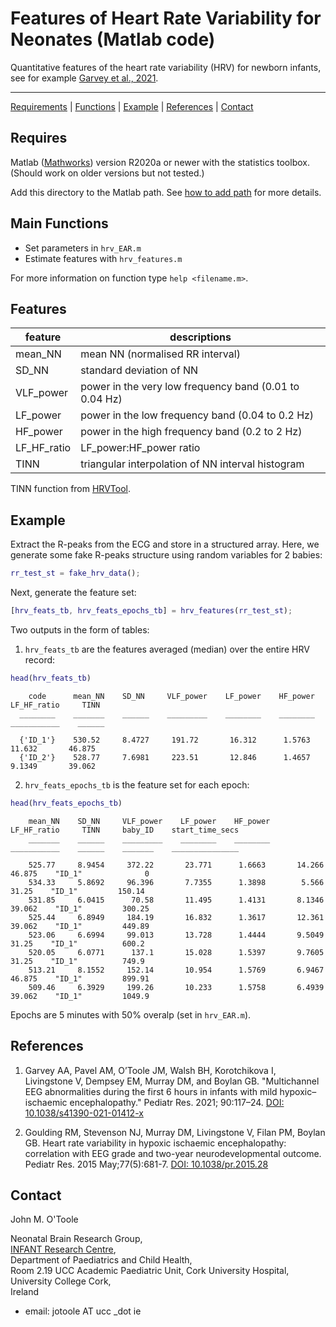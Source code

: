 # Features of Heart Rate Variability for Neonates (Matlab code)


Quantitative features of the heart rate variability (HRV) for newborn infants, see for
example [Garvey et al., 2021](#references).

---
[Requirements](#requires) | [Functions](#main-functions) | [Example](#example) |
[References](#references) | [Contact](#contact)


## Requires
Matlab ([Mathworks](http://www.mathworks.co.uk/products/matlab/)) version R2020a or newer
with the statistics toolbox. (Should work on older versions but not tested.)

Add this directory to the Matlab path. See [how to add
path](https://uk.mathworks.com/help/matlab/matlab_env/add-remove-or-reorder-folders-on-the-search-path.html)
for more details.
  

## Main Functions

  * Set parameters in `hrv_EAR.m`
  * Estimate features with `hrv_features.m`

For more information on function type `help <filename.m>`. 


## Features

| feature       | descriptions                                           |
|---------------|--------------------------------------------------------|
| mean\_NN      | mean NN (normalised RR interval)                       |
| SD\_NN        | standard deviation of NN                               |
| VLF\_power    | power in the very low frequency band (0.01 to 0.04 Hz) |
| LF\_power     | power in the low frequency band (0.04 to 0.2 Hz)       |
| HF\_power     | power in the high frequency band (0.2 to 2 Hz)         |
| LF\_HF\_ratio | LF\_power:HF\_power ratio                              |
| TINN          | triangular interpolation of NN interval histogram      |

TINN function from [HRVTool](https://github.com/MarcusVollmer/HRV/).

## Example

Extract the R-peaks from the ECG and store in a structured array. Here, we generate some
fake R-peaks structure using random variables for 2 babies:
```matlab
rr_test_st = fake_hrv_data();
```

Next, generate the feature set:
```matlab
[hrv_feats_tb, hrv_feats_epochs_tb] = hrv_features(rr_test_st);
```

Two outputs in the form of tables:

1. `hrv_feats_tb` are the features averaged (median) over the entire HRV record:
```matlab
head(hrv_feats_tb)
```
```
    code      mean_NN    SD_NN     VLF_power    LF_power    HF_power    LF_HF_ratio     TINN 
  ________    _______    ______    _________    ________    ________    ___________    ______

  {'ID_1'}    530.52     8.4727     191.72       16.312      1.5763       11.632       46.875
  {'ID_2'}    528.77     7.6981     223.51       12.846      1.4657       9.1349       39.062
```


2. `hrv_feats_epochs_tb` is the feature set for each epoch:
```matlab
head(hrv_feats_epochs_tb)
```
```
    mean_NN    SD_NN     VLF_power    LF_power    HF_power    LF_HF_ratio     TINN     baby_ID    start_time_secs
    _______    ______    _________    ________    ________    ___________    ______    _______    _______________

    525.77     8.9454     372.22       23.771      1.6663       14.266       46.875    "ID_1"              0
    534.33     5.8692     96.396       7.7355      1.3898        5.566        31.25    "ID_1"         150.14
    531.85     6.0415      70.58       11.495      1.4131       8.1346       39.062    "ID_1"         300.25
    525.44     6.8949     184.19       16.832      1.3617       12.361       39.062    "ID_1"         449.89
    523.06     6.6994     99.013       13.728      1.4444       9.5049        31.25    "ID_1"          600.2
    520.05     6.0771      137.1       15.028      1.5397       9.7605        31.25    "ID_1"          749.9
    513.21     8.1552     152.14       10.954      1.5769       6.9467       46.875    "ID_1"         899.91
    509.46     6.3929     199.26       10.233      1.5758       6.4939       39.062    "ID_1"         1049.9
```
Epochs are 5 minutes with 50% overalp (set in `hrv_EAR.m`).



## References

1. Garvey AA, Pavel AM, O’Toole JM, Walsh BH, Korotchikova I, Livingstone V, Dempsey EM,
   Murray DM, and Boylan GB. "Multichannel EEG abnormalities during the first 6 hours in
   infants with mild hypoxic–ischaemic encephalopathy." Pediatr Res. 2021;
   90:117–24. [DOI: 10.1038/s41390-021-01412-x](https://doi.org/10.1038/s41390-021-01412-x)

2. Goulding RM, Stevenson NJ, Murray DM, Livingstone V, Filan PM, Boylan GB. Heart rate
   variability in hypoxic ischaemic encephalopathy: correlation with EEG grade and
   two-year neurodevelopmental outcome. Pediatr Res. 2015 May;77(5):681-7. 
   [DOI: 10.1038/pr.2015.28](https://doi.org/10.1038/pr.2015.28)



## Contact

John M. O'Toole

Neonatal Brain Research Group,  
[INFANT Research Centre](https://www.infantcentre.ie/),  
Department of Paediatrics and Child Health,  
Room 2.19 UCC Academic Paediatric Unit, Cork University Hospital,  
University College Cork,  
Ireland

- email: jotoole AT ucc _dot ie 
